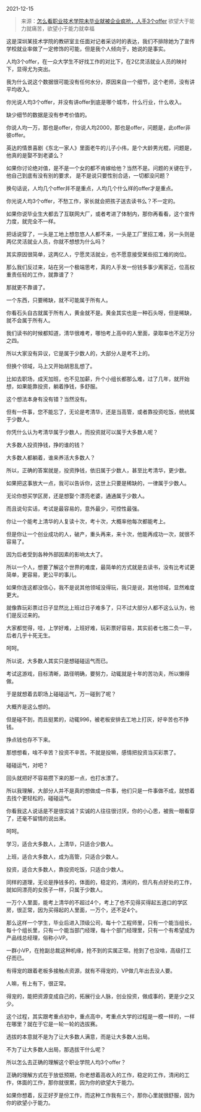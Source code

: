 2021-12-15

> 来源：[怎么看职业技术学院未毕业就被企业疯抢，人手3个offer](http://mp.weixin.qq.com/s?__biz=MzU3NDc5Nzc0NQ==&mid=2247510512&idx=2&sn=ef4f0348a9d13bd5bc9acb8f74953915&chksm=fd2e0b2eca59823832ce3f49b01f12b8a197c7d388f446be9cfb1c5a3ea325015b34620b557e&scene=27#wechat_redirect)
> 欲望大于能力就痛苦，欲望小于能力就幸福

这是深圳某技术学院的教研室主任面对记者采访时的表达，我们不排除她为了宣传学校就业率做了一定修饰的可能，但是我个人倾向于，她说的是事实。

  

人均3个offer，在一众大学生不好找工作的对比下，在2亿灵活就业人员的映衬下，显得尤为突出。

  

我为什么说这个数据很可能没有任何水分，原因来自一个细节，这个老师，没有讲平均收入。  

  

你光说人均3个offer，并没有讲offer到底是哪个城市，什么行业，什么收入。  

  

缺少细节的数据是没有参考价值的。  

  

你说人均一万，那也是offer，你说人均2000，那也是offer，问题是，此offer非彼offer。

  

英达的情景喜剧《东北一家人》里面老牛的儿子小伟，是个大龄男光棍，问题是，他真的是娶不到老婆么？  

  

如果你讨论绝对值，是不是一个女的都不肯嫁给他？当然不是。问题的关键在于，他自己到底有没有别的要求， 是不是说只要性别合适，一切都没问题？

  

换句话说，人均几个offer并不是重点，人均几个什么样的offer才是重点。  

  

你光说人均3个offer，不愁工作，家长就会把孩子送去读书么？不一定的。  

  

如果你说毕业生大都去了互联网大厂，或者考进了体制内，那你再看看，这个宣传力度，就完全不一样。

  

把话说穿了，一头是工地上想忽悠人人都不来，一头是工厂里招工难，另一头则是两亿灵活就业人员，你就不想想为什么吗？  

  

其实原因很简单，这两亿人，宁愿灵活就业，也不愿意接受某些招工难的岗位。

  

那么我们反过来，站在另一个极端思考，真的人手发一份钱多事少离家近，位高权重责任轻的工作，就靠谱了？

  

那就更不靠谱了。

  

一个东西，只要稀缺，就不可能属于所有人。  

  

你看石头自古就属于所有人，黄金就不是。黄金其实也是一种石头呀，但是稀缺，就不会属于所有人。  

  

我们读书的时候都知道，清华很难考，哪怕考上高中的人里面，录取率也不足万分之四。

  

所以大家没有异议，它是属于少数人的，大部分人是考不上的。

  

但换个领域，马上又开始胡思乱想了。

  

比如去职场，成天加班，也不见加薪，升个小组长都那么难，过了几年，就开始想，如果能靠投资，躺着挣钱，多舒服。

  

这个想法本身有没有错？当然没有。

  

但有一件事，您不能忘了，无论是考清华，还是当高管，或者靠投资吃饭，统统属于少数人。

  

你凭什么认为考清华属于少数人，而投资就可以属于大多数人呢？

  

大多数人投资挣钱，挣的谁的钱？

大多数人都躺着，谁来养活大多数人？

  

所以，正确的答案就是，投资挣钱，依旧属于少数人，甚至比考清华，更少数。

  

如果把这事放大一点，我可以告诉你，这世上只要是稀缺的，一律属于少数人。

  

无论你想买学区房，还是想娶个漂亮老婆，通通属于少数人。

  

而且说句实话，考试是最容易的，意外最少，可控性最强。

  

你让一个能考上清华的人复读十次，考十次，大概率他每次都能考上。

  

但是你让一个创业成功的人，破产，重头再来，来十次，他能再成功一次，就很不容易了。

  

因为后者受到各种外部因素的影响太大了。

  

所以一个人，想要了解这个世界的难度，最简单的方式就是去读书，没有比考试更简单，更容易，更公平的事儿。  

  

如果你连这都没信心，我不是说其他领域没得玩，我只是说，其他领域，显然难度更大。  

  

就像靠玩彩票过日子显然比上班过日子难多了，只不过大部分人都不这么认为，他们是反过来的。  

  

大家都觉得，哇，上学好难，上班好难，玩彩票好容易，其实前者七胜二负一平，后者几乎十死无生。  

  

呵呵。

  

所以说，大多数人其实只是想碰碰运气而已。

  

考试这游戏，目标清晰，路径明确，要努力，动辄就是十年的苦功夫，所以懒得做。  

  

于是就想着去职场上碰碰运气，万一碰到了呢？

  

大概齐是这么想的。

  

但是碰不到，而且挺累的，动辄996，被老板安排去工地上打灰，好辛苦也不挣钱。

  

挣点钱也存不下来。

  

那想想看，啥不辛苦？投资不辛苦。不就是投嘛，感情把投资当买彩票了。

  

碰碰运气，对吧？

  

回头就把好不容易攒下来的那一点，也打水漂了。

  

所以我理解，大部分人并不是真的想做成一件事，他们只是一件事做不成，就想着去找个更轻松的，碰碰运气。

  

你看我这人说话是不是很实诚？实诚的人往往很讨厌，你的小心思，被我一眼看穿了，还毫不留情的说出来。

  

呵呵。

  

学习，适合大多数人，上清华，只适合少数人。  

上班，适合大多数人，成为高管，只适合少数人。  

投资，适合大多数人，靠投资吃饭，只适合少数人。

  

同样的道理，无论是挣钱多的，体面的，稳定的，清闲的，但凡有点好处的工作，就如同漂亮的女孩子一样，只属于少数人。

  

一万个人里面，能考上清华的不超过4个，考上了也不见得买得起五道口的学区房，很正常，因为买得起的人里面，一万个，还不足4个。

  

那么这样一个学生，毕业后进入顶级公司，每十个工程师里，只有一个能当组长，每十个组长里，只有一个能当部门经理，每十个部门经理里，只有一个有希望成为产品线总经理，俗称小VP。

  

一群小VP，在抢副总裁这种机缘，抢不到的实属正常。抢到了也没啥，高级打工仔而已。

  

有得宠的跟着老板多接触点资源，就有不得宠的，VP做几年出去没人要。

  

人嘛，有上有下，很正常。

  

得宠的，能把资源变成自己的，拓展行业人脉，创业投资，做成事的，更是少之又少。

  

这个过程，其实跟考重点初中，重点高中，考重点大学的过程是一模一样的，一样在哪里？就在于它是一轮一轮的选拔赛。

  

选拔的本意就不是为了让大多数人满意，而是让大多数人出局。

  

不为了让大多数人出局，那选拔干什么呢？

  

所以怎么去正确的理解这个职业学院人均3个offer？  

  

正确的理解方式在于放低预期，你老想着高收入的工作，稳定的工作，清闲的工作，体面的工作，那你就很累，因为你的欲望大于能力。

  

如果你想着，反正好歹是份工作，而这种工作我有三个，那你心里就很舒服，因为你的欲望小于能力。

